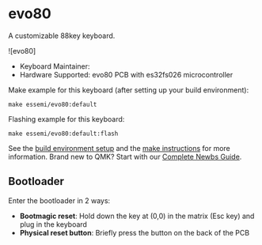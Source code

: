 # evo80

A customizable 88key keyboard.

![evo80]

* Keyboard Maintainer: 
* Hardware Supported: evo80 PCB with es32fs026 microcontroller

Make example for this keyboard (after setting up your build environment):

    make essemi/evo80:default

Flashing example for this keyboard:

    make essemi/evo80:default:flash

See the [build environment setup](https://docs.qmk.fm/#/getting_started_build_tools) and the [make instructions](https://docs.qmk.fm/#/getting_started_make_guide) for more information. Brand new to QMK? Start with our [Complete Newbs Guide](https://docs.qmk.fm/#/newbs).

## Bootloader

Enter the bootloader in 2 ways:

* **Bootmagic reset**: Hold down the key at (0,0) in the matrix (Esc key) and plug in the keyboard
* **Physical reset button**: Briefly press the button on the back of the PCB
